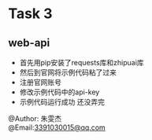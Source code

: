 # Task 3  
## web-api  
+ 首先用pip安装了requests库和zhipuai库  
+ 然后到官网将示例代码粘了过来   
+ 注册官网账号  
+ 修改示例代码中的api-key  
+ 示例代码运行成功
  还没弄完

@Author:  朱雯杰  
@Email:3391030015@qq.com
